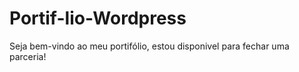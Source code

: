 # Portif-lio-Wordpress
Seja bem-vindo ao meu portifólio, estou disponivel para fechar uma parceria!

